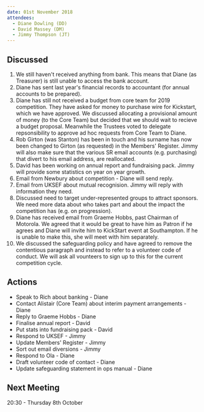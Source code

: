 ```yaml
---
date: 01st November 2018
attendees:
  - Diane Dowling (DD)
  - David Massey (DM)
  - Jimmy Thompson (JT)
---
```


## Discussed

 1. We still haven't received anything from bank. This means that Diane (as Treasurer) is still unable to access the bank account. 
 2. Diane has sent last year's financial records to accountant (for annual accounts to be prepared). 
 3. Diane has still not received a budget from core team for 2019 competition. They have asked for money to purchase wire for Kickstart, which we have approved. We discussed allocating a provisional amount of money (to the Core Team) but decided that we should wait to recieve a budget proposal. Meanwhile the Trustees voted to delegate repsonsibility to approve ad hoc requests from Core Team to Diane.
 4. Rob Girton (was Stanton) has been in touch and his surname has now been changed to Girton (as requested) in the Members' Register. Jimmy will also make sure that the various SR email accounts (e.g. purchasing) that divert to his email address, are reallocated.
 5. David has been working on annual report and fundraising pack. Jimmy will provide some statistics on year on year growth.
 6. Email from Newbury about competition - Diane will send reply. 
 7. Email from UKSEF about mutual recognision. Jimmy will reply with information they need.
 8. Discussed need to target under-represented groups to attract sponsors. We need more data about who takes part and about the impact the competition has (e.g. on progression). 
 9. Diane has received email from Graeme Hobbs, past Chairman of Motorola. We agreed that it would be great to have him as Patron if he agrees and Diane will invite him to KickStart event at Southampton. If he is unable to make this, she will meet with him separately.
 10. We discussed the safeguarding policy and have agreed to remove the contentious paragraph and instead to refer to a volunteer code of conduct. We will ask all vounteers to sign up to this for the current competition cycle.
 
 

## Actions

 * Speak to Rich about banking - Diane
 * Contact Alistair (Core Team) about interim payment arrangements - Diane
 * Reply to Graeme Hobbs - Diane
 * Finalise annual report - David
 * Put stats into fundraising pack - David
 * Respond to UKSEF - Jimmy
 * Update Members' Register - Jimmy
 * Sort out email diversions - Jimmy
 * Respond to Ola - Diane
 * Draft volunteer code of contact - Diane
 * Update safeguarding statement in ops manual - Diane

## Next Meeting

20:30 - Thursday 8th October